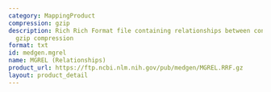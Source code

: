 ```yaml
---
category: MappingProduct
compression: gzip
description: Rich Rich Format file containing relationships between concepts with
  gzip compression
format: txt
id: medgen.mgrel
name: MGREL (Relationships)
product_url: https://ftp.ncbi.nlm.nih.gov/pub/medgen/MGREL.RRF.gz
layout: product_detail
---
```

